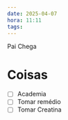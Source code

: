 ```yaml
---
date: 2025-04-07
hora: 11:11
tags:
---
```


Pai Chega


# Coisas
- [ ] Academia
- [ ] Tomar remédio
- [ ] Tomar Creatina
